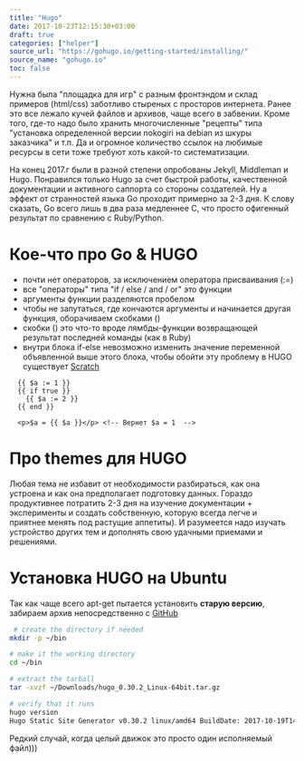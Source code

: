 ```yaml
---
title: "Hugo"
date: 2017-10-23T12:15:30+03:00
draft: true
categories: ["helper"]
source_url: "https://gohugo.io/getting-started/installing/"
source_name: "gohugo.io"
toc: false
---
```


Нужна была "площадка для игр" с разным фронтэндом и склад примеров (html/css) заботливо стыреных с просторов интернета. Ранее это все лежало кучей файлов и архивов, чаще всего в забвении. Кроме того, где-то надо было хранить многочисленные "рецепты" типа "установка определенной версии nokogiri на debian из шкуры заказчика" и т.п. Да и огромное количество ссылок на любимые ресурсы в сети тоже требуют хоть какой-то систематизации.
<!--more-->
На конец 2017.г были в разной степени опробованы Jekyll, Middleman и Hugo. Понравился только Hugo за счет быстрой работы, качественной документации и активного саппорта со стороны создателей. Ну а эффект от странностей языка Go проходит примерно за 2-3 дня. К слову сказать, Go всего лишь в два раза медленнее C, что просто офигенный результат по сравнению с Ruby/Python.

# Кое-что про Go &amp; HUGO

- почти нет операторов, за исключением оператора присваивания (:=)
- все "операторы" типа "if / else / and / or" это функции
- аргументы функции разделяются пробелом
- чтобы не запутаться, где кончаются аргументы и начинается другая функция, оборачиваем скобками ()
- скобки () это что-то вроде лямбды-функции возвращающей результат последней команды (как в Ruby)
- внутри блока if-else невозможно изменить значение переменной объявленной выше этого блока, чтобы обойти эту проблему в HUGO существует [Scratch](https://gohugo.io/functions/scratch#readout)

```
  {{ $a := 1 }}
  {{ if true }}
    {{ $a := 2 }}
  {{ end }}

  <p>$a = {{ $a }}</p> <!-- Вернет $a = 1  -->
```
# Про themes для HUGO

Любая тема не избавит от необходимости разбираться, как она устроена и как она предполагает подготовку данных. Гораздо продуктивнее потратить 2-3 дня на изучение документации + эксперименты и создать собственную, которую всегда легче и приятнее менять под растущие аппетиты). И разумеется надо изучать устройство других тем и дополнять свою удачными приемами и решениями.

# Установка HUGO на Ubuntu

Так как чаще всего apt-get пытается установить **старую версию**, забираем архив
непосредственно с [GitHub](https://github.com/gohugoio/hugo/releases/latest)

```bash
 # create the directory if needed
mkdir -p ~/bin

# make it the working directory
cd ~/bin

# extract the tarball
tar -xvzf ~/Downloads/hugo_0.30.2_Linux-64bit.tar.gz

# verify that it runs
hugo version
Hugo Static Site Generator v0.30.2 linux/amd64 BuildDate: 2017-10-19T14:34:27+03:00
```

Редкий случай, когда целый движок это просто один исполняемый файл)))
